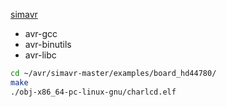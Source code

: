 [simavr](https://github.com/buserror/simavr)
* avr-gcc
* avr-binutils
* avr-libc

```bash
cd ~/avr/simavr-master/examples/board_hd44780/
make
./obj-x86_64-pc-linux-gnu/charlcd.elf
```